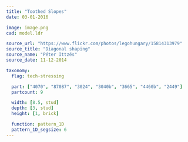 ```yaml
---
title: "Toothed Slopes"
date: 03-01-2016

image: image.png
cad: model.ldr

source_url: "https://www.flickr.com/photos/legohungary/15814313979"
source_title: "Diagonal shaping"
source_name: "Péter Ittzés"
source_date: 11-12-2014

taxonomy:
  flag: tech-stressing

  part: ["4070", "87087", "3024", "3040b", "3665", "4460b", "2449"]
  partcount: 9

  width: [8.5, stud]
  depth: [3, stud]
  height: [1, brick]

  function: pattern_1D
  pattern_1D_segsize: 6
---
```

